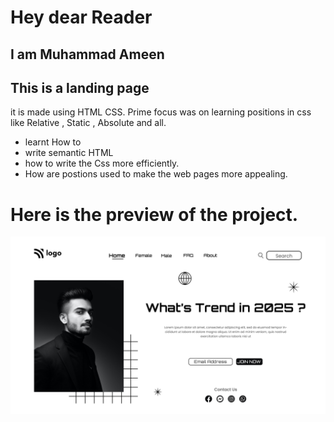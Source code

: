 # Hey dear Reader 
## I am Muhammad Ameen 


## This is a landing page 
it is made using HTML CSS. Prime focus was on learning positions in css like Relative , Static , Absolute and all.
- learnt How to 
 - write semantic HTML
 - how to write the Css more efficiently.
 - How are postions used to make the web pages more appealing.

# Here is the preview of the project.

![preview](/1.png "preview of the project")